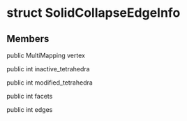 # struct SolidCollapseEdgeInfo


## Members

public MultiMapping vertex

public int inactive_tetrahedra

public int modified_tetrahedra

public int facets

public int edges



